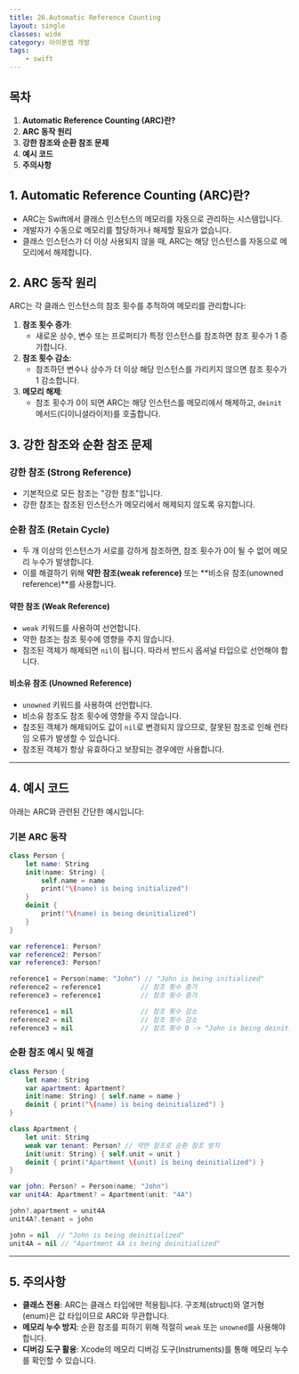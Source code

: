 ```yaml
---
title: 26.Automatic Reference Counting
layout: single
classes: wide
category: 아이폰앱 개발
tags:
    - swift
---
```


## **목차**
1. **Automatic Reference Counting (ARC)란?**  
2. **ARC 동작 원리**  
3. **강한 참조와 순환 참조 문제**  
4. **예시 코드**  
5. **주의사항**

## **1. Automatic Reference Counting (ARC)란?**
- ARC는 Swift에서 클래스 인스턴스의 메모리를 자동으로 관리하는 시스템입니다.
- 개발자가 수동으로 메모리를 할당하거나 해제할 필요가 없습니다.
- 클래스 인스턴스가 더 이상 사용되지 않을 때, ARC는 해당 인스턴스를 자동으로 메모리에서 해제합니다.


## **2. ARC 동작 원리**
ARC는 각 클래스 인스턴스의 참조 횟수를 추적하여 메모리를 관리합니다:
1. **참조 횟수 증가**:
   - 새로운 상수, 변수 또는 프로퍼티가 특정 인스턴스를 참조하면 참조 횟수가 1 증가합니다.
2. **참조 횟수 감소**:
   - 참조하던 변수나 상수가 더 이상 해당 인스턴스를 가리키지 않으면 참조 횟수가 1 감소합니다.
3. **메모리 해제**:
   - 참조 횟수가 0이 되면 ARC는 해당 인스턴스를 메모리에서 해제하고, `deinit` 메서드(디이니셜라이저)를 호출합니다.


## **3. 강한 참조와 순환 참조 문제**
### **강한 참조 (Strong Reference)**
- 기본적으로 모든 참조는 "강한 참조"입니다.
- 강한 참조는 참조된 인스턴스가 메모리에서 해제되지 않도록 유지합니다.

### **순환 참조 (Retain Cycle)**
- 두 개 이상의 인스턴스가 서로를 강하게 참조하면, 참조 횟수가 0이 될 수 없어 메모리 누수가 발생합니다.
- 이를 해결하기 위해 **약한 참조(weak reference)** 또는 **비소유 참조(unowned reference)**를 사용합니다.

#### **약한 참조 (Weak Reference)**
- `weak` 키워드를 사용하여 선언합니다.
- 약한 참조는 참조 횟수에 영향을 주지 않습니다.
- 참조된 객체가 해제되면 `nil`이 됩니다. 따라서 반드시 옵셔널 타입으로 선언해야 합니다.

#### **비소유 참조 (Unowned Reference)**
- `unowned` 키워드를 사용하여 선언합니다.
- 비소유 참조도 참조 횟수에 영향을 주지 않습니다.
- 참조된 객체가 해제되어도 값이 `nil`로 변경되지 않으므로, 잘못된 참조로 인해 런타임 오류가 발생할 수 있습니다.
- 참조된 객체가 항상 유효하다고 보장되는 경우에만 사용합니다.

---

## **4. 예시 코드**
아래는 ARC와 관련된 간단한 예시입니다:

### **기본 ARC 동작**
```swift
class Person {
    let name: String
    init(name: String) {
        self.name = name
        print("\(name) is being initialized")
    }
    deinit {
        print("\(name) is being deinitialized")
    }
}

var reference1: Person?
var reference2: Person?
var reference3: Person?

reference1 = Person(name: "John") // "John is being initialized"
reference2 = reference1          // 참조 횟수 증가
reference3 = reference1          // 참조 횟수 증가

reference1 = nil                 // 참조 횟수 감소
reference2 = nil                 // 참조 횟수 감소
reference3 = nil                 // 참조 횟수 0 -> "John is being deinitialized"
```

### **순환 참조 예시 및 해결**
```swift
class Person {
    let name: String
    var apartment: Apartment?
    init(name: String) { self.name = name }
    deinit { print("\(name) is being deinitialized") }
}

class Apartment {
    let unit: String
    weak var tenant: Person? // 약한 참조로 순환 참조 방지
    init(unit: String) { self.unit = unit }
    deinit { print("Apartment \(unit) is being deinitialized") }
}

var john: Person? = Person(name: "John")
var unit4A: Apartment? = Apartment(unit: "4A")

john?.apartment = unit4A
unit4A?.tenant = john

john = nil  // "John is being deinitialized"
unit4A = nil // "Apartment 4A is being deinitialized"
```

---

## **5. 주의사항**
- **클래스 전용**: ARC는 클래스 타입에만 적용됩니다. 구조체(struct)와 열거형(enum)은 값 타입이므로 ARC와 무관합니다.
- **메모리 누수 방지**: 순환 참조를 피하기 위해 적절히 `weak` 또는 `unowned`를 사용해야 합니다.
- **디버깅 도구 활용**: Xcode의 메모리 디버깅 도구(Instruments)를 통해 메모리 누수를 확인할 수 있습니다.
